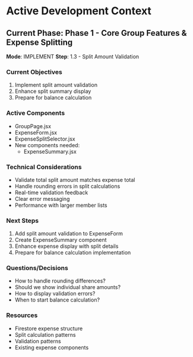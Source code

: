 # Active Development Context

## Current Phase: Phase 1 - Core Group Features & Expense Splitting
**Mode**: IMPLEMENT
**Step**: 1.3 - Split Amount Validation

### Current Objectives
1. Implement split amount validation
2. Enhance split summary display
3. Prepare for balance calculation

### Active Components
- GroupPage.jsx
- ExpenseForm.jsx
- ExpenseSplitSelector.jsx
- New components needed:
  - ExpenseSummary.jsx

### Technical Considerations
- Validate total split amount matches expense total
- Handle rounding errors in split calculations
- Real-time validation feedback
- Clear error messaging
- Performance with larger member lists

### Next Steps
1. Add split amount validation to ExpenseForm
2. Create ExpenseSummary component
3. Enhance expense display with split details
4. Prepare for balance calculation implementation

### Questions/Decisions
- How to handle rounding differences?
- Should we show individual share amounts?
- How to display validation errors?
- When to start balance calculation?

### Resources
- Firestore expense structure
- Split calculation patterns
- Validation patterns
- Existing expense components 